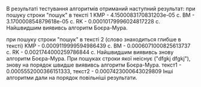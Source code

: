 В результаті тестування алгоритмів отриманий наступний результат:
при пошуку строки "пошук" в тексті 1
KMP - 4.1500083170831203e-05 с.
BM - 3.170000854879618e-05 c.
RK - 0.00010179996024817228 c.
Найшвидшим виявивсь алгоритм Боєра-Мура.

при пошуку строки "пошук" в тексті 2 (слово знаходиться глибше в тексті)
KMP - 0.0009119999594986439 с.
BM -  0.0006071000825613737 c.
RK - 0.0021744000259786844 c.
Найшвидшим виявивсь знову алгоритм Боєра-Мура.
При пошуках строки якої неіснує ("dfgkj dfgkj"), знову на порядок швидше виявивсь алгоритм Боєра-Мура. 
 текст1 - 0.0005552000366151333, текст2 - 0.0007423000643029809 
 Інші алгоритми дали на порядок повільніші результати.
